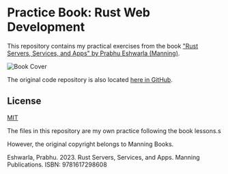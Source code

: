 # Practice Book: Rust Web Development


This repository contains my practical exercises from the book ["Rust Servers, Services, and Apps" by Prabhu Eshwarla (Manning)](https://www.manning.com/books/rust-servers-services-and-apps).


![Book Cover](https://images.manning.com/360/480/resize/book/9/03ac487-c409-4b45-ac49-8affc8b524fe/Eshwarla-RSSA-MEAPHI.png)

The original code repository is also located [here in GitHub](https://github.com/peshwar9/rust-servers-services-apps).

## License

[MIT](https://choosealicense.com/licenses/mit/)


The files in this repository are my own practice following the book lessons.s 

However, the original copyright belongs to Manning Books.

Eshwarla, Prabhu. 2023. Rust Servers, Services, and Apps. Manning Publications. ISBN: 9781617298608